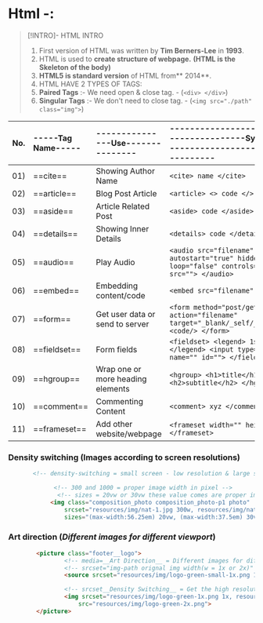 
# Html -:
>[!INTRO]- HTML INTRO
 >  1) First version of HTML was written by **Tim Berners-Lee** in **1993**.
 >  2) HTML is used to **create structure of webpage.** **(HTML is the Skeleton of the body)**
 >  3) **HTML5 is standard version** of HTML from** 2014**.
 >  4) HTML HAVE 2 TYPES OF TAGS:
 > 	 1) **Paired Tags** :- We need open & close tag. - (`<div> </div>`)
 > 	 2) **Singular Tags** :- We don't need to close tag.  - (`<img src="./path" class="img">`)

| No. | -----Tag Name----- | ---------------Use--------------- | ------------------------------------------Syntax-code--------------------------------------                   |
| :-: | :----------------- | :-------------------------------- | :------------------------------------------------------------------------------------------------------------ |
| 01) | ==cite==           | Showing Author Name               | ` <cite> name </cite> `                                                                                       |
| 02) | ==article==        | Blog Post Article                 | ` <article> <> code </> </article> `                                                                          |
| 03) | ==aside==          | Article Related Post              | ` <aside> code </aside> `                                                                                     |
| 04) | ==details==        | Showing Inner Details             | ` <details> code </details> `                                                                                 |
| 05) | ==audio==          | Play Audio                        | ` <audio src="filename" autostart="true" hidden="false" loop="false" controls="" > <source src=""> </audio> ` |
| 06) | ==embed==          | Embedding content/code            | ` <embed src="filename" /> `                                                                                  |
| 07) | ==form==           | Get user data or send to server   | ` <form method="post/get" action="filename" target="_blank/_self/_parent/_top"> <code/> </form> `             |
| 08) | ==fieldset==       | Form fields                       | ` <fieldset> <legend> 1st field </legend> <input type="text" name="" id=""> </fieldset> `                     |
| 09) | ==hgroup==         | Wrap one or more heading elements | ` <hgroup> <h1>title</h1> <h2>subtitle</h2> </hgroup> `                                                       |
| 10) | ==comment==        | Commenting Content                | `<comment> xyz </comment>`                                                                                    |
| 11) | ==frameset==       | Add other website/webpage         | `<frameset width="" height=""> </frameset>`                                                                   |

### Density switching (Images according to screen resolutions)
```html
	   <!-- density-switching = small screen - low resolution & large screen - high resolution (300 is the image width for small screen & 1000 is the large screen width, & w is same as x : small or large screen) -->

             <!-- 300 and 1000 = proper image width in pixel -->
              <!-- sizes = 20vw or 30vw these value comes are proper image width(in media:900px) / 900px or 600px -->
            <img class="composition_photo composition_photo-p1 photo"
                srcset="resources/img/nat-1.jpg 300w, resources/img/nat-1-large.jpg 1000w"
                sizes="(max-width:56.25em) 20vw, (max-width:37.5em) 30vw, 300px" alt="photo-1" src="resources/img/nat-1-large.jpg">
```


### Art direction (*Different images for different viewport*)
```html
		<picture class="footer__logo">
                <!-- media=__Art Direction__ = Different images for different viewport (browser automatically choose required image) -->
                <!-- srcset="img-path orignal img width(w = 1x or 2x)" -->
                <source srcset="resources/img/logo-green-small-1x.png 1x, resources/img/logo-green-small-2x.png 2x" media="(max-width:37.5em)">

                <!-- srcset__Density Switching__ = Get the high resolution & low resolution images according to viewport (1x or 2x is density descripter) -->
                <img srcset="resources/img/logo-green-1x.png 1x, resources/img/logo-green-2x.png 2x" alt="Full-logo"
                    src="resources/img/logo-green-2x.png">
		</picture>
```





















